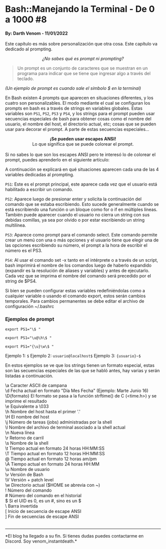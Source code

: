 # Bash::Manejando la Terminal - De 0 a 1000 #8
<b>By: Darth Venom - 11/01/2022</b>
<br>
<br>
Este capítulo es más sobre personalización que otra cosa. Este capítulo va dedicado al prompting.

<center><i>¿No sabes qué es prompt ni prompting?</i></center>

> Un prompt es un conjunto de caracteres que se muestran en un programa para indicar que se tiene que ingresar algo a través del teclado.

*(Un ejemplo de prompt es cuando sale el símbolo $ en la terminal)*

En Bash existen 4 prompts que aparecen en situaciones diferentes, y los cuatro son personalizables. El modo mediante el cual se configuran los prompts en bash es a través de strings en variables globales. Estas variables son `PS1`, `PS2`, `PS3` y `PS4`, y los strings para el prompt pueden usar secuencias especiales de bash para obtener cosas como el nombre del usuario, el nombre del host, el directorio actual, etc; cosas que se pueden usar para decorar el prompt. A parte de estas secuencias especiales...
<center><b>¡Se pueden usar escapes ANSI!</b></center>
<center>Lo que significa que se puede colorear el prompt.</center>
<br>
Si no sabes lo que son los escapes ANSI pero te interesó lo de colorear el prompt, puedes aprenderlo en el siguiente artículo: <a href="http://aminoapps.com/p/1smfwg"></a>

A continuación se explicará en qué situaciones aparecen cada una de las 4 variables dedicadas al prompting.

`PS1`: Este es el prompt principal, este aparece cada vez que el usuario está habilitado a escribir un comando.

`PS2`: Aparece luego de presionar enter y solicita la continuación del comando que se estaba escribiendo. Esto sucede generalmente cuando se está escribiendo una función o un bloque como for o if en múltiples líneas. También puede aparecer cuando el usuario no cierra un string con sus debidas comillas, ya sea por olvido o por estar escribiendo un string multilínea.

`PS3`: Aparece como prompt para el comando select. Este comando permite crear un menú con una o más opciones y el usuario tiene que elegir una de las opciones escribiendo su número, el prompt a la hora de escribir el número es el PS3.

`PS4`: Al usar el comando set -x tanto en el intérprete o a través de un script, bash imprimirá el nombre de los comandos luego de haberlo expandido (expandir es la resolución de aliases y variables) y antes de ejecutarlo. Cada vez que se imprima el nombre del comando será precedido por el string de $PS4.

Si bien se pueden configurar estas variables redefiniéndolas como a cualquier variable o usando el comando export, estos serán cambios temporales. Para cambios permanentes se debe editar el archivo de configuración ~/.bashrc

### Ejemplos de prompt
```
export PS1="\$ "
```
```
export PS1="\u@\h\$ "
```
```
export PS1="{\u}\w\$ "
```

Ejemplo 1: `$`
Ejemplo 2: `usuario@localhost$`
Ejemplo 3: `{usuario}~$`

En estos ejemplos se ve que los strings tienen un formato especial, estas son las secuencias especiales de las que se habló antes, hay varias y serán listadas a continuación.

\a     Caracter ASCII de campana<br>
\d     Fecha actual en formato "Día Mes Fecha" (Ejemplo: Marte Junio 16)<br>
\D{formato} El formato se pasa a la función strftime() de C (<time.h>) y se imprime el resultado<br>
\e     Equivalente a \033<br>
\h     Nombre del host hasta el primer '.'<br>
\H     El nombre del host<br>
\j     Número de tareas (jobs) administradas por la shell<br>
\l     Nombre del archivo de terminal asociado a la shell actual<br>
\n     Nueva línea<br>
\r     Retorno de carril<br>
\s     Nombre de la shell<br>
\t     Tiempo actual en formato 24 horas HH:MM:SS<br>
\T     Tiempo actual en formato 12 horas HH:MM:SS<br>
\@     Tiempo actual en formato 12 horas am/pm<br>
\A     Tiempo actual en formato 24 horas HH:MM<br>
\u     Nombre de usuario<br>
\v     Versión de Bash<br>
\V     Versión + patch level<br>
\w     Directorio actual ($HOME se abrevia con ~)<br>
\!     Número del comando<br>
\#     Número del comando en el historial<br>
\$     Si el UID es 0, es un #, sino es un $<br>
\\     Barra invertida<br>
\[     Inicio de secuencia de escape ANSI<br>
\]     Fin de secuencias de escape ANSI<br>
<br>
<hr>
*El blog ha llegado a su fin. Si tienes dudas puedes contactarme en Discord. Soy venom_instantdeath.*
